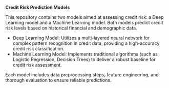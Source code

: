 **Credit Risk Prediction Models**

This repository contains two models aimed at assessing credit risk: a Deep Learning model and a Machine Learning model. Both models predict credit risk levels based on historical financial and demographic data.
- Deep Learning Model: Utilizes a multi-layered neural network for complex pattern recognition in credit data, providing a high-accuracy credit risk classification.
- Machine Learning Model: Implements traditional algorithms (such as Logistic Regression, Decision Trees) to deliver a robust baseline for credit risk assessment.

Each model includes data preprocessing steps, feature engineering, and thorough evaluation to ensure reliable predictions.
